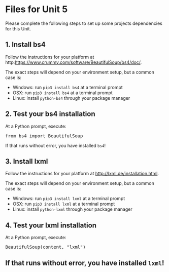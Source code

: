 # Files for Unit 5

Please complete the following steps to set up some projects dependencies for this Unit.

## 1. Install bs4

Follow the instructions for your platform at http:https://www.crummy.com/software/BeautifulSoup/bs4/doc/.

The exact steps will depend on your environment setup, but a common case is:

* Windows: run <code>pip3 install bs4</code> at a terminal prompt
* OSX: run <code>pip3 install bs4</code> at a terminal prompt
* Linux: install <code>python-bs4</code> through your package manager

## 2. Test your bs4 installation

At a Python prompt, execute:

<pre>from bs4 import BeautifulSoup</pre>

If that runs without error, you have installed <code>bs4</code>!

## 3. Install lxml

Follow the instructions for your platform at http://lxml.de/installation.html.

The exact steps will depend on your environment setup, but a common case is:

* Windows: run <code>pip3 install lxml</code> at a terminal prompt
* OSX: run <code>pip3 install lxml</code> at a terminal prompt
* Linux: install <code>python-lxml</code> through your package manager

## 4. Test your lxml installation

At a Python prompt, execute:

<pre>BeautifulSoup(content, "lxml")</pre>

If that runs without error, you have installed <code>lxml</code>!
---

